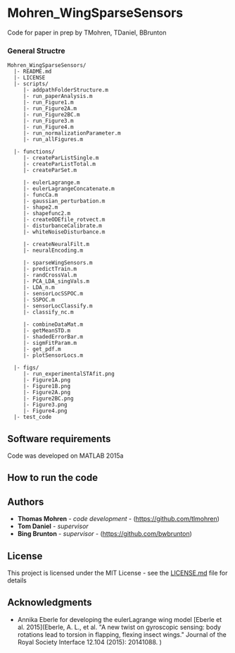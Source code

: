 # Mohren_WingSparseSensors
Code for paper in prep by TMohren, TDaniel, BBrunton

### General Structre
    Mohren_WingSparseSensors/
      |- README.md
      |- LICENSE
      |- scripts/
	     |- addpathFolderStructure.m
         |- run_paperAnalysis.m
         |- run_Figure1.m
         |- run_Figure2A.m
         |- run_Figure2BC.m
         |- run_Figure3.m
         |- run_Figure4.m
		 |- run_normalizationParameter.m
		 |- run_allFigures.m
		 
      |- functions/
		 |- createParListSingle.m
		 |- createParListTotal.m
		 |- createParSet.m
		 
		 |- eulerLagrange.m
		 |- eulerLagrangeConcatenate.m  
		 |- funcCa.m 
		 |- gaussian_perturbation.m  
		 |- shape2.m  
		 |- shapefunc2.m 
		 |- createODEfile_rotvect.m
		 |- disturbanceCalibrate.m
		 |- whiteNoiseDisturbance.m 
		 
		 |- createNeuralFilt.m
		 |- neuralEncoding.m  
		 
		 |- sparseWingSensors.m  
		 |- predictTrain.m 
		 |- randCrossVal.m 
		 |- PCA_LDA_singVals.m 
		 |- LDA_n.m  
		 |- sensorLocSSPOC.m  
		 |- SSPOC.m  
		 |- sensorLocClassify.m  
		 |- classify_nc.m
		 
		 |- combineDataMat.m
		 |- getMeanSTD.m  
		 |- shadedErrorBar.m  
		 |- sigmFitParam.m  
		 |- get_pdf.m  
		 |- plotSensorLocs.m  
		 
      |- figs/
	     |- run_experimentalSTAfit.png
	     |- Figure1A.png
	     |- Figure1B.png
	     |- Figure2A.png
	     |- Figure2BC.png
	     |- Figure3.png
	     |- Figure4.png
	  |- test_code

## Software requirements
Code was developed on MATLAB 2015a

## How to run the code 

## 
## Authors

* **Thomas Mohren** - *code development* - (https://github.com/tlmohren)
* **Tom Daniel** - *supervisor* 
* **Bing Brunton** - *supervisor* - (https://github.com/bwbrunton)

## License

This project is licensed under the MIT License - see the [LICENSE.md](LICENSE.md) file for details

## Acknowledgments

* Annika Eberle for developing the eulerLagrange wing model 
[Eberle et al. 2015](Eberle, A. L., et al. "A new twist on gyroscopic sensing: body rotations lead to torsion in flapping, flexing insect wings." Journal of the Royal Society Interface 12.104 (2015): 20141088. )

